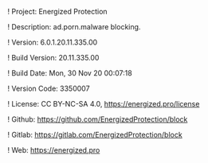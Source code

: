 ! Project: Energized Protection

! Description: ad.porn.malware blocking.

! Version: 6.0.1.20.11.335.00

! Build Version: 20.11.335.00

! Build Date: Mon, 30 Nov 20 00:07:18

! Version Code: 3350007

! License: CC BY-NC-SA 4.0, https://energized.pro/license

! Github: https://github.com/EnergizedProtection/block

! Gitlab: https://gitlab.com/EnergizedProtection/block


! Web: https://energized.pro
